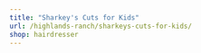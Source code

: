 ```yaml
---
title: "Sharkey's Cuts for Kids"
url: /highlands-ranch/sharkeys-cuts-for-kids/
shop: hairdresser
---
```


